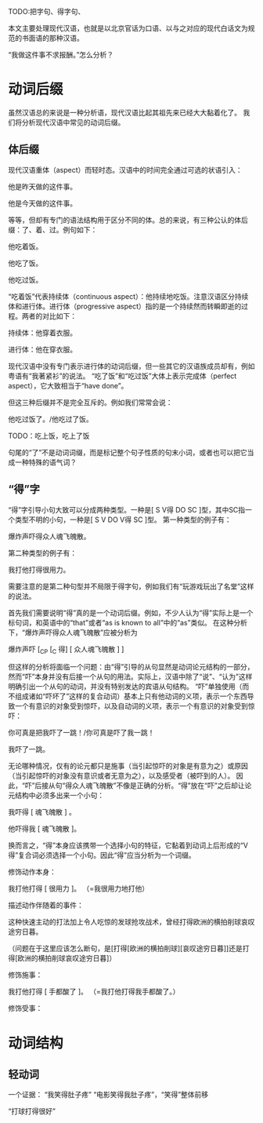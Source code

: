 TODO:把字句、得字句、

本文主要处理现代汉语，也就是以北京官话为口语、以与之对应的现代白话文为规范的书面语的那种汉语。

“我做这件事不求报酬。”怎么分析？

# 动词后缀

虽然汉语总的来说是一种分析语，现代汉语比起其祖先来已经大大黏着化了。
我们将分析现代汉语中常见的动词后缀。

## 体后缀

现代汉语重体（aspect）而轻时态。汉语中的时间完全通过可选的状语引入：

他是昨天做的这件事。

他是今天做的这件事。

等等，但却有专门的语法结构用于区分不同的体。总的来说，有三种公认的体后缀：了、着、过。例句如下：

他吃着饭。

他吃了饭。

他吃过饭。

“吃着饭”代表持续体（continuous aspect）：他持续地吃饭。注意汉语区分持续体和进行体。进行体（progressive aspect）指的是一个持续然而转瞬即逝的过程。两者的对比如下：

持续体：他穿着衣服。

进行体：他在穿衣服。

现代汉语中没有专门表示进行体的动词后缀，但一些其它的汉语族成员却有，例如粤语有“我著紧衫”的说法。
“吃了饭”和“吃过饭”大体上表示完成体（perfect aspect），它大致相当于“have done”。

但这三种后缀并不是完全互斥的。例如我们常常会说：

他吃过饭了。/他吃过了饭。

TODO：吃上饭，吃上了饭

句尾的“了”不是动词词缀，而是标记整个句子性质的句末小词，或者也可以把它当成一种特殊的语气词？

## “得”字

“得”字引导小句大致可以分成两种类型。一种是[ S V得 DO SC ]型，其中SC指一个类型不明的小句，一种是[ S V DO V得 SC ]型。
第一种类型的例子有：

爆炸声吓得众人魂飞魄散。

第二种类型的例子有：

我打他打得很用力。

需要注意的是第二种句型并不局限于得字句，例如我们有“玩游戏玩出了名堂”这样的说法。

首先我们需要说明“得”真的是一个动词后缀。例如，不少人认为“得”实际上是一个标句词，和英语中的“that”或者“as is known to all”中的“as”类似。
在这种分析下，“爆炸声吓得众人魂飞魄散”应被分析为

爆炸声吓 [<sub>CP</sub> [<sub>C</sub> 得] [ 众人魂飞魄散 ] ]

但这样的分析将面临一个问题：由“得”引导的从句显然是动词论元结构的一部分，然而“吓”本身并没有后接一个从句的用法。实际上，汉语中除了“说”、“认为”这样明确引出一个从句的动词，并没有特别发达的宾语从句结构。
“吓”单独使用（而不组成诸如“吓坏了”这样的复合动词）基本上只有他动词的义项，表示一个东西导致一个有意识的对象受到惊吓，以及自动词的义项，表示一个有意识的对象受到惊吓：

你可真是把我吓了一跳！/你可真是吓了我一跳！

我吓了一跳。

无论哪种情况，仅有的论元都只是施事（当引起惊吓的对象是有意为之）或原因（当引起惊吓的对象没有意识或者无意为之），以及感受者（被吓到的人）。
因此，“吓”后接从句“得众人魂飞魄散”不像是正确的分析。“得”放在“吓”之后却让论元结构中必须多出来一个小句：

我吓得 [ 魂飞魄散 ] 。

他吓得我 [ 魂飞魄散 ]。

换而言之，“得”本身应该携带一个选择小句的特征，它黏着到动词上后形成的“V得”复合词必须选择一个小句。因此“得”应当分析为一个词缀。

修饰动作本身：

我打他打得 [ 很用力 ]。 （=我很用力地打他）

描述动作伴随着的事件：

这种快速主动的打法加上令人吃惊的发球抢攻战术，曾经打得欧洲的横拍削球哀叹途穷日暮。

（问题在于这里应该怎么断句，是[打得[欧洲的横拍削球][哀叹途穷日暮]]还是打得[欧洲的横拍削球哀叹途穷日暮]）

修饰施事：

我打他打得 [ 手都酸了 ]。 （=我打他打得我手都酸了。）

修饰受事：

# 动词结构

## 轻动词

一个证据：
“我笑得肚子疼” “电影笑得我肚子疼”，“笑得”整体前移

“打球打得很好”


